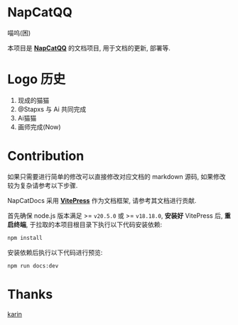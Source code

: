 # NapCatQQ

喵呜(困)

本项目是 **[NapCatQQ](https://github.com/NapNeko/NapCatQQ)** 的文档项目, 用于文档的更新, 部署等.
# Logo 历史
1. 现成的猫猫
2. @Stapxs 与 Ai 共同完成
3. Ai猫猫
4. 画师完成(Now)
# Contribution

如果只需要进行简单的修改可以直接修改对应文档的 markdown 源码, 如果修改较为复杂请参考以下步骤.

NapCatDocs 采用 **[VitePress](https://vitepress.dev/zh/guide/what-is-vitepress)** 作为文档框架, 请参考其文档进行贡献.

首先确保 node.js 版本满足 >= `v20.5.0` 或 >= `v18.18.0`, **安装好** VitePress 后, **重启终端**, 于拉取的本项目根目录下执行以下代码安装依赖:

```bash
npm install
```

安装依赖后执行以下代码进行预览:

```bash
npm run docs:dev
```

# Thanks

[karin](https://github.com/KarinJS/Karin)
